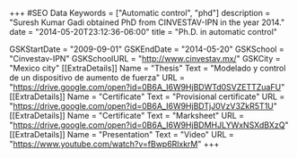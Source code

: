 +++
#SEO Data
Keywords = ["Automatic control", "phd"]
description = "Suresh Kumar Gadi obtained PhD from CINVESTAV-IPN in the year 2014."
date = "2014-05-20T23:12:36-06:00"
title = "Ph.D. in automatic control"

GSKStartDate = "2009-09-01"
GSKEndDate = "2014-05-20"
GSKSchool = "Cinvestav-IPN"
GSKSchoolURL = "http://www.cinvestav.mx/"
GSKCity = "Mexico city"
[[ExtraDetails]]
    Name = "Thesis"
	Text = "Modelado y control de un dispositivo de aumento de fuerza"
    URL = "https://drive.google.com/open?id=0B6A_I6W9HjBDWTd0SVZETTZuaFU"
[[ExtraDetails]]
    Name = "Certificate"
	Text = "Provisional certificate"
    URL = "https://drive.google.com/open?id=0B6A_I6W9HjBDTjJ0VzV3ZkR5T1U"
[[ExtraDetails]]
    Name = "Certificate"
	Text = "Marksheet"
    URL = "https://drive.google.com/open?id=0B6A_I6W9HjBDMHJLYWxNSXdBXzQ"
[[ExtraDetails]]
    Name = "Presentation"
	Text = "Video"
    URL = "https://www.youtube.com/watch?v=fBwp6RlxkrM"
+++